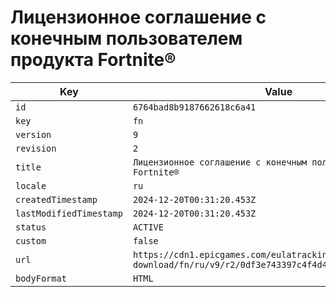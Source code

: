 # Лицензионное соглашение с конечным пользователем продукта Fortnite®

| Key | Value |
| --- | ----- |
| `id` | `6764bad8b9187662618c6a41` |
| `key` | `fn` |
| `version` | `9` |
| `revision` | `2` |
| `title` | `Лицензионное соглашение с конечным пользователем продукта Fortnite®` |
| `locale` | `ru` |
| `createdTimestamp` | `2024-12-20T00:31:20.453Z` |
| `lastModifiedTimestamp` | `2024-12-20T00:31:20.453Z` |
| `status` | `ACTIVE` |
| `custom` | `false` |
| `url` | `https://cdn1.epicgames.com/eulatracking-download/fn/ru/v9/r2/0df3e743397c4f4d4a4caca846dc859a.pdf` |
| `bodyFormat` | `HTML` |
